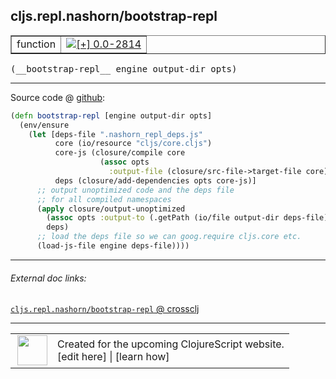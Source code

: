 ## cljs.repl.nashorn/bootstrap-repl



 <table border="1">
<tr>
<td>function</td>
<td><a href="https://github.com/cljsinfo/cljs-api-docs/tree/0.0-2814"><img valign="middle" alt="[+] 0.0-2814" title="Added in 0.0-2814" src="https://img.shields.io/badge/+-0.0--2814-lightgrey.svg"></a> </td>
</tr>
</table>


 <samp>
(__bootstrap-repl__ engine output-dir opts)<br>
</samp>

---







Source code @ [github](https://github.com/clojure/clojurescript/blob/r3119/src/clj/cljs/repl/nashorn.clj#L118-L132):

```clj
(defn bootstrap-repl [engine output-dir opts]
  (env/ensure
    (let [deps-file ".nashorn_repl_deps.js"
          core (io/resource "cljs/core.cljs")
          core-js (closure/compile core
                    (assoc opts
                      :output-file (closure/src-file->target-file core)))
          deps (closure/add-dependencies opts core-js)]
      ;; output unoptimized code and the deps file
      ;; for all compiled namespaces
      (apply closure/output-unoptimized
        (assoc opts :output-to (.getPath (io/file output-dir deps-file)))
        deps)
      ;; load the deps file so we can goog.require cljs.core etc.
      (load-js-file engine deps-file))))
```

<!--
Repo - tag - source tree - lines:

 <pre>
clojurescript @ r3119
└── src
    └── clj
        └── cljs
            └── repl
                └── <ins>[nashorn.clj:118-132](https://github.com/clojure/clojurescript/blob/r3119/src/clj/cljs/repl/nashorn.clj#L118-L132)</ins>
</pre>

-->

---



###### External doc links:

[`cljs.repl.nashorn/bootstrap-repl` @ crossclj](http://crossclj.info/fun/cljs.repl.nashorn/bootstrap-repl.html)<br>

---

 <table>
<tr><td>
<img valign="middle" align="right" width="48px" src="http://i.imgur.com/Hi20huC.png">
</td><td>
Created for the upcoming ClojureScript website.<br>
[edit here] | [learn how]
</td></tr></table>

[edit here]:https://github.com/cljsinfo/cljs-api-docs/blob/master/cljsdoc/cljs.repl.nashorn/bootstrap-repl.cljsdoc
[learn how]:https://github.com/cljsinfo/cljs-api-docs/wiki/cljsdoc-files

<!--

This information was too distracting to show to readers, but I'll leave it
commented here since it is helpful to:

- pretty-print the data used to generate this document
- and show how to retrieve that data



The API data for this symbol:

```clj
{:ns "cljs.repl.nashorn",
 :name "bootstrap-repl",
 :type "function",
 :signature ["[engine output-dir opts]"],
 :source {:code "(defn bootstrap-repl [engine output-dir opts]\n  (env/ensure\n    (let [deps-file \".nashorn_repl_deps.js\"\n          core (io/resource \"cljs/core.cljs\")\n          core-js (closure/compile core\n                    (assoc opts\n                      :output-file (closure/src-file->target-file core)))\n          deps (closure/add-dependencies opts core-js)]\n      ;; output unoptimized code and the deps file\n      ;; for all compiled namespaces\n      (apply closure/output-unoptimized\n        (assoc opts :output-to (.getPath (io/file output-dir deps-file)))\n        deps)\n      ;; load the deps file so we can goog.require cljs.core etc.\n      (load-js-file engine deps-file))))",
          :title "Source code",
          :repo "clojurescript",
          :tag "r3119",
          :filename "src/clj/cljs/repl/nashorn.clj",
          :lines [118 132]},
 :full-name "cljs.repl.nashorn/bootstrap-repl",
 :full-name-encode "cljs.repl.nashorn/bootstrap-repl",
 :history [["+" "0.0-2814"]]}

```

Retrieve the API data for this symbol:

```clj
;; from Clojure REPL
(require '[clojure.edn :as edn])
(-> (slurp "https://raw.githubusercontent.com/cljsinfo/cljs-api-docs/catalog/cljs-api.edn")
    (edn/read-string)
    (get-in [:symbols "cljs.repl.nashorn/bootstrap-repl"]))
```

-->
